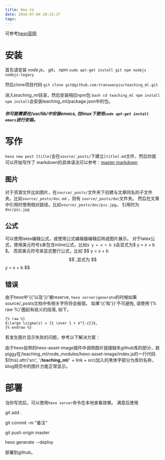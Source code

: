 ```yaml
---
title: How to
date: 2016-07-04 20:15:27
tags:
---
```


可参考[hexo官网](https://hexo.io/zh-cn/docs/)
# 安装
首先请安装 *node.js*， *git*， *npm*
`sudo apt-get install git npm nodejs nodejs-legacy`

然后clone项目代码
`git clone git@github.com:transwarpio/teaching_ml.git`

进入*teaching_ml*目录，然后安装相应npm包
    ``` bash
    cd teaching_ml
    npm install
    ```
`npm install`会安装teaching\_ml/package.json中的包。

##### 你可能需要在/usr/lib/中安装emacs, 在linux下使用`sudo apt-get install emacs`进行安装。

# 写作
`hexo new post [title]`会在`source/_posts/`下建立`[title].md`文件，然后你就可以开始写作了
markdown的具体语法可以参考：[master markdown](https://guides.github.com/features/mastering-markdown/)

## 图片
对于资源文件比如图片，在`source/_posts/`文件夹下创建与文章同名的子文件夹。比如`source/_posts/doc.md` ，则有 `source/_posts/doc`文件夹。
然后在文章中引用时使用相对路径。比如`source/_posts/doc/pic.jpg`。
引用时为`doc/pic.jpg`
 
## 公式
可以使用latex编辑公式，或使用公式编辑器编辑后转成图片展示。
对于latex公式，使用美元符号`$`来包含inline公式，比如`$ y = x + b $`会显式为$ y = x + b $。
而双美元符号来显式整行公式，比如`$$ y = x + b $$`,显式为 
$$
y = x + b
$$ 

## 错误
由于hexo中'{{'以及'}}'被reserve, `hexo server|generate`的时候如果source/_posts文档中有相关字符将会报错。
如果'{{'和'}}'不可避免, 请使用'{% raw %}'圈起有歧义的段落, 如下。
```
{% raw %}
$\large \sigma(z) = {1 \over 1 + e^{-z}}$,
{% endraw %}
```
若发生图片显示失败的问题，参考以下解决方案：

由于hexo自带的hexo-asset-image插件中调用图片链接缺失github库的部分，故piggy在/teaching_ml/node_modules/hexo-asset-image/index.js的一行代码 $(this).attr('src', '/__teaching_ml__/' + link + src)加入的黑体字部分为库的名称，blog网页中的图片方能正常显示。


# 部署
当你写完后，可以使用`hexo server`命令在本地查看效果。
满意后使用

git add .

git commit -m "备注“

git push origin master

hexo generate --deploy

部署到github。

